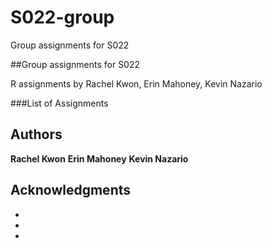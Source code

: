 # S022-group
Group assignments for S022


##Group assignments for S022

R assignments by Rachel Kwon, Erin Mahoney, Kevin Nazario

###List of Assignments



## Authors

**Rachel Kwon** 
**Erin Mahoney**
**Kevin Nazario**


## Acknowledgments
*
*
*
